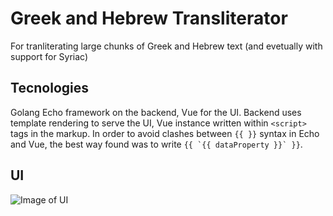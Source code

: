 # Greek and Hebrew Transliterator
For tranliterating large chunks of Greek and Hebrew text (and evetually with support for Syriac)

## Tecnologies
Golang Echo framework on the backend, Vue for the UI. Backend uses template rendering to serve the UI, Vue instance written within `<script>` tags in the markup. In order to avoid clashes between `{{ }}` syntax in Echo and Vue, the best way found was to write ``{{ `{{ dataProperty }}` }}``.

## UI
![Image of UI](./img/TransliteratorUI.png)
